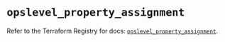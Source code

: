 # `opslevel_property_assignment`

Refer to the Terraform Registry for docs: [`opslevel_property_assignment`](https://registry.terraform.io/providers/opslevel/opslevel/1.6.3/docs/resources/property_assignment).
